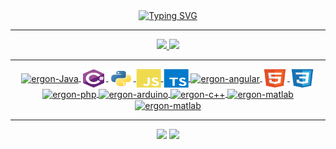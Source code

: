 <div align="center">
<a href="https://git.io/typing-svg"><img src="https://readme-typing-svg.herokuapp.com?size=20&duration=5000&color=FFD700&center=true&width=600&height=40&lines=Ol%C3%A1%2C+Seja+Bem+Vindo(a)++ao+meu+perfil+%F0%9F%91%8B%F0%9F%98%84;Sou+formado+em+Engenharia+da+Computa%C3%A7%C3%A3o+%E2%9A%99%EF%B8%8F+%F0%9F%A7%91%F0%9F%8F%BC%E2%80%8D%F0%9F%92%BB;E+sou+um+eterno+estudante+de+Tecnologia++%F0%9F%9B%B8" alt="Typing SVG" /></a>
</div>

___
  
<div align="center">
  <a href="https://github.com/ergonzamarian/">
  <img height="180em" src="https://github-readme-stats.vercel.app/api?username=ergonzamarian&show_icons=true&theme=darcula&include_all_commits=true&count_private=true"/></td>
   <img height="180em" src="https://github-readme-stats.vercel.app/api/top-langs/?username=ergonzamarian&layout=compact&langs_count=16&theme=darcula" style="max-width: 100%;"></td>

</div>

____


<div align="center" style="display: inline_block">
  <img align="center" alt="ergon-Java" height="30" width="40" src="https://cdn.jsdelivr.net/gh/devicons/devicon/icons/java/java-original.svg">
  <img align="center" alt="ergon-Csharp" height="30" width="40" src="https://raw.githubusercontent.com/devicons/devicon/master/icons/csharp/csharp-original.svg">
  <img align="center" alt="ergon-Python" height="30" width="40" src="https://raw.githubusercontent.com/devicons/devicon/master/icons/python/python-original.svg">
  <img align="center" alt="ergon-Js" height="30" width="40" src="https://raw.githubusercontent.com/devicons/devicon/master/icons/javascript/javascript-plain.svg">
  <img align="center" alt="ergon-Ts" height="30" width="40" src="https://raw.githubusercontent.com/devicons/devicon/master/icons/typescript/typescript-plain.svg">
  <img align="center" alt="ergon-angular" height="30" width="40" src="https://cdn.jsdelivr.net/gh/devicons/devicon/icons/angularjs/angularjs-plain.svg">
  <img align="center" alt="ergon-HTML" height="30" width="40" src="https://raw.githubusercontent.com/devicons/devicon/master/icons/html5/html5-original.svg">
  <img align="center" alt="ergon-CSS" height="30" width="40" src="https://raw.githubusercontent.com/devicons/devicon/master/icons/css3/css3-original.svg">
  <img align="center" alt="ergon-php" height="30" width="40" src="https://cdn.jsdelivr.net/gh/devicons/devicon/icons/php/php-plain.svg">
  <img align="center" alt="ergon-arduino" height="30" width="40" src="https://cdn.jsdelivr.net/gh/devicons/devicon/icons/arduino/arduino-original.svg">
  <img align="center" alt="ergon-c++" height="30" width="40" src="https://cdn.jsdelivr.net/gh/devicons/devicon/icons/cplusplus/cplusplus-original.svg">
  <img align="center" alt="ergon-matlab" height="30" width="40" src="https://cdn.jsdelivr.net/gh/devicons/devicon/icons/matlab/matlab-original.svg">
  <img align="center" alt="ergon-matlab" height="30" width="40" src="https://cdn.jsdelivr.net/gh/devicons/devicon/icons/jupyter/jupyter-original-wordmark.svg">
</div>
  
____
  
<div align="center">
  <a href = "mailto:ergonlima@gmail.com"><img src="https://img.shields.io/badge/Gmail-D14836?style=for-the-badge&logo=gmail&logoColor=white" target="_blank"></a>
  <a href="https://www.linkedin.com/in/ergonzamarian" target="_blank"><img src="https://img.shields.io/badge/-LinkedIn-%230077B5?style=for-the-badge&logo=linkedin&logoColor=white" target="_blank"></a> 
</div>
